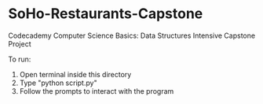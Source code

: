 # SoHo-Restaurants-Capstone

Codecademy Computer Science Basics: Data Structures Intensive
Capstone Project

To run:

1. Open terminal inside this directory
2. Type "python script.py"
3. Follow the prompts to interact with the program
